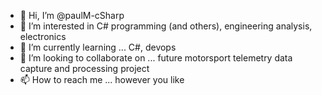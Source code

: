 - 👋 Hi, I’m @paulM-cSharp
- 👀 I’m interested in C# programming (and others), engineering analysis, electronics
- 🌱 I’m currently learning ... C#, devops
- 💞️ I’m looking to collaborate on ... future motorsport telemetry data capture and processing project
- 📫 How to reach me ... however you like

<!---
paulM-cSharp/paulM-cSharp is a ✨ special ✨ repository because its `README.md` (this file) appears on your GitHub profile.
You can click the Preview link to take a look at your changes.
--->
